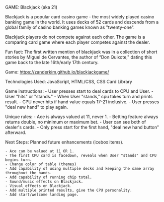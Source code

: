 GAME: Blackjack (aka 21)

Blackjack is a popular card casino game - the most widely played casino banking game in the world. It uses decks of 52 cards and descends from a global family of casino banking games known as "twenty-one".

Blackjack players do not compete against each other. The game is a comparing card game where each player competes against the dealer.

Fun fact: The first written mention of blackjack was in a collection of short stories by Miguel de Cervantes, the author of “Don Quixote," dating this game back to the late 16th/early 17th century.

Game: https://zanderkim.github.io/blackjackgame/

Technologies Used: JavaScript, HTML/CSS, CSS Card Library

Game instructions:
	- User presses start to deal cards to CPU and User. 
	- User "hits" or "stands." 
		- When User "stands," cpu takes turn and prints result. 
	- CPU never hits if hand value equals 17-21 inclusive.
	- User presses "deal new hand" to play again.


Unique rules: 
	- Ace is always valued at 11, never 1.
	- Betting feature always returns double, no minimum or maximum bet.
	- User can see both of dealer's cards.
	- Only press start for the first hand, "deal new hand button" afterward.
 
Next Steps: Planned future enhancements (icebox items).

	- Ace can be valued at 11 OR 1.
	- The first CPU card is facedown, reveals when User "stands" and CPU begins turn.
	- Change color of table (themes)
	- Add capability of using multiple decks and keeping the same array throughout the hands.
	- Add capability of running chip total.
	- Sound/music effects on Blackjack.
	- Visual effects on Blackjack.
	- Add multiple printed results, give the CPU personality.
	- Add start/welcome landing page.
